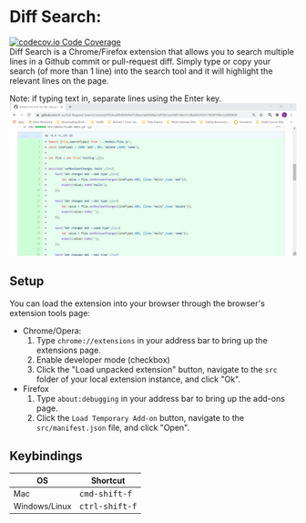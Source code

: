 # Diff Search: 
[![codecov.io Code Coverage](https://img.shields.io/codecov/c/github/dwyl/hapi-auth-jwt2.svg?maxAge=2592000)](https://codecov.io/gh/B-xu/Diff-Search/?branch=master)  
Diff Search is a Chrome/Firefox extension that allows you to search multiple lines in a Github commit or pull-request diff. Simply type or copy your search (of more than 1 line) into the search tool and it will highlight the relevant lines on the page. 

Note: if typing text in, separate lines using the Enter key.
![Demo](demo.gif)

## Setup
You can load the extension into your browser through the browser's extension tools page:

- Chrome/Opera:
  1. Type `chrome://extensions` in your address bar to bring up the extensions page.
  2. Enable developer mode (checkbox)
  3. Click the "Load unpacked extension" button, navigate to the `src` folder of your local extension instance, and click "Ok".
- Firefox
  1. Type `about:debugging` in your address bar to bring up the add-ons page.
  2. Click the `Load Temporary Add-on` button, navigate to the `src/manifest.json` file, and click "Open".


## Keybindings
| OS                 | Shortcut                 |
| -------------------| ------------------------ |
| Mac                | <kbd>cmd-shift-f</kbd>   |
| Windows/Linux      | <kbd>ctrl-shift-f</kbd>  |

